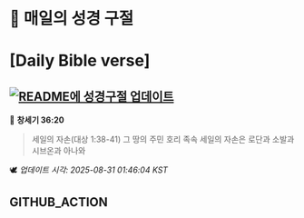 # 🙏 매일의 성경 구절
# [Daily Bible verse]
## [![README에 성경구절 업데이트](https://github.com/DONGSUKA/first_test/actions/workflows/update-readme-bible.yml/badge.svg)](https://github.com/DONGSUKA/first_test/actions/workflows/update-readme-bible.yml)
<!-- START_BIBLE_VERSE -->
📖 **창세기 36:20**
> 세일의 자손(대상 1:38-41) 그 땅의 주민 호리 족속 세일의 자손은 로단과 소발과 시브온과 아나와

🕊️ _업데이트 시각: 2025-08-31 01:46:04 KST_
  <!-- END_BIBLE_VERSE -->
## GITHUB_ACTION
